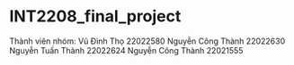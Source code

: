 # INT2208_final_project
Thành viên nhóm:
Vũ Đình Thọ 22022580
Nguyễn Công Thành 22022630
Nguyễn Tuấn Thành 22022624
Nguyễn Công Thành 22021555
